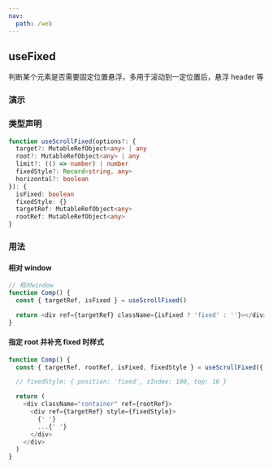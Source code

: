 ```yaml
---
nav:
  path: /web
---
```


## useFixed

判断某个元素是否需要固定位置悬浮，多用于滚动到一定位置后，悬浮 header 等

### 演示

<code src="./demo.tsx" iframe="true"></code>

### 类型声明

```typescript
function useScrollFixed(options?: {
  target?: MutableRefObject<any> | any
  root?: MutableRefObject<any> | any
  limit?: (() => number) | number
  fixedStyle?: Record<string, any>
  horizontal?: boolean
}): {
  isFixed: boolean
  fixedStyle: {}
  targetRef: MutableRefObject<any>
  rootRef: MutableRefObject<any>
}
```

### 用法

#### 相对 window

```javascript
// 相对window
function Comp() {
  const { targetRef, isFixed } = useScrollFixed()

  return <div ref={targetRef} className={isFixed ? 'fixed' : ''}></div>
}
```

#### 指定 root 并补充 fixed 时样式

```javascript
function Comp() {
  const { targetRef, rootRef, isFixed, fixedStyle } = useScrollFixed({ limit: 90, fixedStyle: { top: 16 } })

  // fixedStyle: { position: 'fixed', zIndex: 100, top: 16 }

  return (
    <div className="container" ref={rootRef}>
      <div ref={targetRef} style={fixedStyle}>
        {' '}
        ...{' '}
      </div>
    </div>
  )
}
```
